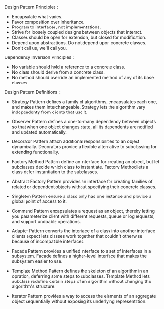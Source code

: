 
Design Pattern Principles :

+ Encapsulate what varies.
+ Favor composition over inheritance.
+ Program to interfaces, not implementations.
+ Strive for loosely coupled designs between objects that interact.
+ Classes should be open for extension, but closed for modification.
+ Depend upon abstractions. Do not depend upon concrete classes.
+ Don't call us, we'll call you.

Dependency Inversion Principles :

+ No variable should hold a reference to a concrete class.
+ No class should derive from a concrete class.
+ No method should override an implemented method of any of its base classes.


Design Pattern Definitions :

+ Strategy Pattern defines a family of algorithms, encapsulates each one, and makes them interchangeable. Strategy lets the algorithm vary independenty from clients that use it.

+ Observer Pattern defines a one-to-many dependency between objects so that when one object changes state, all its dependents are notified and updated automatically.

+ Decorator Pattern attach additional responsibilities to an object dynamically. Decorators provice a flexible alternative to subclassing for extending functionality.

+ Factory Method Pattern define an interface for creating an object, but let subclasses decide which class to instantiate. Factory Method lets a class defer instantiation to the subclasses.

+ Abstract Factory Pattern provides an interface for creating families of related or dependent objects without specifying their concrete classes.

+ Singleton Pattern ensure a class only has one instance and provice a global point of access to it.

+ Command Pattern encapsulates a request as an object, thereby letting you parameterize client with different requests, queue or log requests, and support undoable operations.

+ Adapter Pattern converts the interface of a class into another interface clients expect lets classes work together that couldn't otherwise because of incompatible interfaces.

+ Facade Pattern provides a unified interface to a set of interfaces in a subsystem. Facade defines a higher-level interface that makes the subsystem easier to use.

+ Template Method Pattern defines the skeleton of an algorithm in an opration, deferring some steps to subclasses. Template Method lets subclass redefine certain steps of an algorithm without changing the algorithm's structure.

+ Iterator Pattern provides a way to access the elements of an aggregate object sequentially without exposing its underlying representation.

